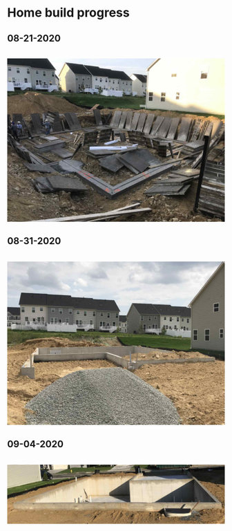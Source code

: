 # Home build progress

## 08-21-2020

<br>

<div align="center">

  <img src="/assets/img/house/01.jpg" />

</div>

## 08-31-2020

<br>

<div align="center">

  <img src="/assets/img/house/02.jpg" />

</div>

## 09-04-2020

<br>

<div align="center">

  <img src="/assets/img/house/03.jpg" />

</div>
